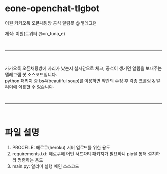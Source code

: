 # eone-openchat-tlgbot
이원 카카오톡 오픈채팅방 공석 알림봇 @ 텔레그램

제작: 이원(트위터 @on_tuna_e)

&nbsp;  

-------

&nbsp;  

카카오톡 오픈채팅방에 자리가 났는지 실시간으로 체크, 공석이 생기면 알림을 보내주는 텔레그램 봇 소스코드입니다.  
python 패키지 중 bs4(beautiful soup)를 이용하면 약간의 수정 후 각종 크롤링 & 알리미에 이용할 수 있습니다.  

&nbsp;  

------

&nbsp;  

# 파일 설명
1. PROCFILE: 헤로쿠(heroku) 서버 업로드를 위한 용도
2. requirements.txt: 헤로쿠에 어떤 서드파티 패키지가 필요하니 pip을 통해 설치하라 명령하는 용도
3. main.py: 알리미 실행 메인 소스코드
